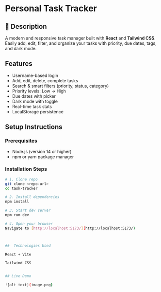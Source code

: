 # Personal Task Tracker

## 📖 Description

A modern and responsive task manager built with **React** and **Tailwind CSS**. Easily add, edit, filter, and organize your tasks with priority, due dates, tags, and dark mode.


##  Features

-  Username-based login  
-  Add, edit, delete, complete tasks  
-  Search & smart filters (priority, status, category)  
-  Priority levels: Low → High
-  Due dates with picker  
-  Dark mode with toggle  
-  Real-time task stats  
-  LocalStorage persistence  

##   Setup Instructions

### Prerequisites
- Node.js (version 14 or higher)
- npm or yarn package manager

### Installation Steps

```bash
# 1. Clone repo
git clone <repo-url>
cd task-tracker

# 2. Install dependencies
npm install

# 3. Start dev server
npm run dev

# 4. Open your browser
Navigate to [http://localhost:5173/](http://localhost:5173/)



##  Technologies Used

React + Vite

Tailwind CSS


## Live Demo 

![alt text](image.png)